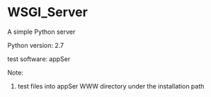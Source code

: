 # WSGI_Server
A simple Python server

Python version: 2.7

test software: appSer

Note: 
1. test files into appSer WWW directory under the installation path
